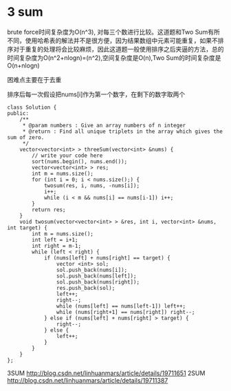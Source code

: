 # 3 sum


brute force时间复杂度为O(n^3), 对每三个数进行比较。这道题和Two Sum有所不同，使用哈希表的解法并不是很方便，因为结果数组中元素可能重复，如果不排序对于重复的处理将会比较麻烦，因此这道题一般使用排序之后夹逼的方法，总的时间复杂度为O(n^2+nlogn)=(n^2),空间复杂度是O(n),Two Sum的时间复杂度是O(n+nlogn)

困难点主要在于去重

排序后每一次假设把nums[i]作为第一个数字，在剩下的数字取两个

    class Solution {
    public:
        /**
         * @param numbers : Give an array numbers of n integer
         * @return : Find all unique triplets in the array which gives the sum of zero.
         */
        vector<vector<int> > threeSum(vector<int> &nums) {
            // write your code here
            sort(nums.begin(), nums.end());
            vector<vector<int> > res;
            int m = nums.size();
            for (int i = 0; i < nums.size();) {
                twosum(res, i, nums, -nums[i]);
                i++;
                while (i < m && nums[i] == nums[i-1]) i++;
            }
            return res;
        }
        void twosum(vector<vector<int> > &res, int i, vector<int> &nums, int target) {
            int m = nums.size();
            int left = i+1;
            int right = m-1;
            while (left < right) {
                if (nums[left] + nums[right] == target) {
                    vector <int> sol;
                    sol.push_back(nums[i]);
                    sol.push_back(nums[left]);
                    sol.push_back(nums[right]);
                    res.push_back(sol);
                    left++;
                    right--;
                    while (nums[left] == nums[left-1]) left++;
                    while (nums[right+1] == nums[right]) right--;
                } else if (nums[left] + nums[right] > target) {
                    right--;
                } else {
                    left++;
                }
            }
        }
    };




3SUM
http://blog.csdn.net/linhuanmars/article/details/19711651
2SUM
http://blog.csdn.net/linhuanmars/article/details/19711387
